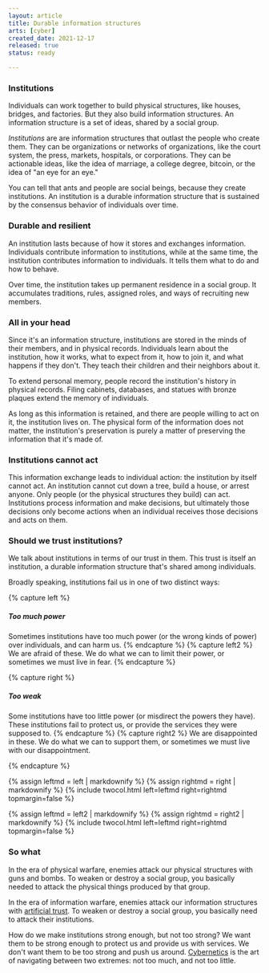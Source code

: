 ```yaml
---
layout: article
title: Durable information structures
arts: [cyber]
created_date: 2021-12-17
released: true
status: ready

---
```


### Institutions

Individuals can work together to build physical structures, like
houses, bridges, and factories. But they also build information
structures. An information structure is a set of ideas, shared by a
social group.

*Institutions* are are information structures that outlast the people
who create them. They can be organizations or networks of
organizations, like the court system, the press, markets, hospitals,
or corporations. They can be actionable ideas, like the idea of
marriage, a college degree, bitcoin, or the idea of "an eye for an
eye."

You can tell that ants and people are social beings, because they
create institutions. An institution is a durable information structure
that is sustained by the consensus behavior of individuals over time.

### Durable and resilient

An institution lasts because of how it stores and exchanges
information.  Individuals contribute information to institutions,
while at the same time, the institution contributes information to
individuals. It tells them what to do and how to behave.

Over time, the institution takes up permanent residence in a social
group. It accumulates traditions, rules, assigned roles, and ways of
recruiting new members.

### All in your head

Since it's an information structure, institutions are stored in the
minds of their members, and in physical records. Individuals learn
about the institution, how it works, what to expect from it, how to
join it, and what happens if they don't. They teach their children and
their neighbors about it.

To extend personal memory, people record the institution's history in
physical records. Filing cabinets, databases, and statues with bronze
plaques extend the memory of individuals.

As long as this information is retained, and there are people willing
to act on it, the institution lives on. The physical form of the
information does not matter, the institution's preservation is purely
a matter of preserving the information that it's made of.

### Institutions cannot act

This information exchange leads to individual action: the institution
by itself cannot act. An institution cannot cut down a tree, build a
house, or arrest anyone. Only people (or the physical structures they
build) can act. Institutions process information and make decisions,
but ultimately those decisions only become actions when an individual
receives those decisions and acts on them.

### Should we trust institutions?

We talk about institutions in terms of our trust in them. This trust is
itself an institution, a durable information structure that's shared
among individuals.

Broadly speaking, institutions fail us in one of two distinct ways:

{% capture left %}
##### Too much power

Sometimes institutions have too much power (or the wrong kinds of
power) over individuals, and can harm us.
{% endcapture %}
{% capture left2 %}
We are afraid of these. We do what we can to limit their power, or
sometimes we must live in fear.
{% endcapture %}

{% capture right %}
##### Too weak

Some institutions have too little power (or misdirect the powers they
have).  These institutions fail to protect us, or provide the services
they were supposed to.
{% endcapture %}
{% capture right2 %}
We are disappointed in these. We do what we can to support them, or
sometimes we must live with our disappointment.

{% endcapture %}

{% assign leftmd = left | markdownify %}
{% assign rightmd = right | markdownify %}
{% include twocol.html left=leftmd right=rightmd topmargin=false %}

{% assign leftmd = left2 | markdownify %}
{% assign rightmd = right2 | markdownify %}
{% include twocol.html left=leftmd right=rightmd topmargin=false %}


### So what

In the era of physical warfare, enemies attack our physical structures
with guns and bombs. To weaken or destroy a social group, you
basically needed to attack the physical things produced by that group.

In the era of information warfare, enemies attack our information
structures with [artificial trust](decisions). To weaken or destroy a
social group, you basically need to attack their institutions.

How do we make institutions strong enough, but not too strong?  We
want them to be strong enough to protect us and provide us with
services. We don't want them to be too strong and push us
around. [Cybernetics](cyber) is the art of navigating between two
extremes: not too much, and not too little.
